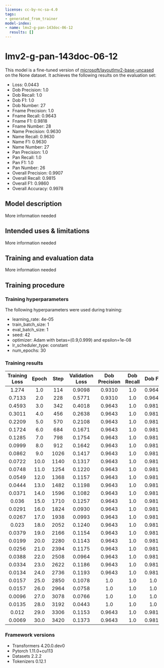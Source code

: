 ```yaml
---
license: cc-by-nc-sa-4.0
tags:
- generated_from_trainer
model-index:
- name: lmv2-g-pan-143doc-06-12
  results: []
---
```


<!-- This model card has been generated automatically according to the information the Trainer had access to. You
should probably proofread and complete it, then remove this comment. -->

# lmv2-g-pan-143doc-06-12

This model is a fine-tuned version of [microsoft/layoutlmv2-base-uncased](https://huggingface.co/microsoft/layoutlmv2-base-uncased) on the None dataset.
It achieves the following results on the evaluation set:
- Loss: 0.0443
- Dob Precision: 1.0
- Dob Recall: 1.0
- Dob F1: 1.0
- Dob Number: 27
- Fname Precision: 1.0
- Fname Recall: 0.9643
- Fname F1: 0.9818
- Fname Number: 28
- Name Precision: 0.9630
- Name Recall: 0.9630
- Name F1: 0.9630
- Name Number: 27
- Pan Precision: 1.0
- Pan Recall: 1.0
- Pan F1: 1.0
- Pan Number: 26
- Overall Precision: 0.9907
- Overall Recall: 0.9815
- Overall F1: 0.9860
- Overall Accuracy: 0.9978

## Model description

More information needed

## Intended uses & limitations

More information needed

## Training and evaluation data

More information needed

## Training procedure

### Training hyperparameters

The following hyperparameters were used during training:
- learning_rate: 4e-05
- train_batch_size: 1
- eval_batch_size: 1
- seed: 42
- optimizer: Adam with betas=(0.9,0.999) and epsilon=1e-08
- lr_scheduler_type: constant
- num_epochs: 30

### Training results

| Training Loss | Epoch | Step | Validation Loss | Dob Precision | Dob Recall | Dob F1 | Dob Number | Fname Precision | Fname Recall | Fname F1 | Fname Number | Name Precision | Name Recall | Name F1 | Name Number | Pan Precision | Pan Recall | Pan F1 | Pan Number | Overall Precision | Overall Recall | Overall F1 | Overall Accuracy |
|:-------------:|:-----:|:----:|:---------------:|:-------------:|:----------:|:------:|:----------:|:---------------:|:------------:|:--------:|:------------:|:--------------:|:-----------:|:-------:|:-----------:|:-------------:|:----------:|:------:|:----------:|:-----------------:|:--------------:|:----------:|:----------------:|
| 1.274         | 1.0   | 114  | 0.9098          | 0.9310        | 1.0        | 0.9643 | 27         | 0.1481          | 0.1429       | 0.1455   | 28           | 0.1639         | 0.3704      | 0.2273  | 27          | 0.8125        | 1.0        | 0.8966 | 26         | 0.4497            | 0.6204         | 0.5214     | 0.9143           |
| 0.7133        | 2.0   | 228  | 0.5771          | 0.9310        | 1.0        | 0.9643 | 27         | 0.2093          | 0.3214       | 0.2535   | 28           | 0.6562         | 0.7778      | 0.7119  | 27          | 0.9630        | 1.0        | 0.9811 | 26         | 0.6336            | 0.7685         | 0.6946     | 0.9443           |
| 0.4593        | 3.0   | 342  | 0.4018          | 0.9643        | 1.0        | 0.9818 | 27         | 0.8276          | 0.8571       | 0.8421   | 28           | 0.9259         | 0.9259      | 0.9259  | 27          | 1.0           | 1.0        | 1.0    | 26         | 0.9273            | 0.9444         | 0.9358     | 0.9655           |
| 0.3011        | 4.0   | 456  | 0.2638          | 0.9643        | 1.0        | 0.9818 | 27         | 1.0             | 0.9286       | 0.9630   | 28           | 0.9259         | 0.9259      | 0.9259  | 27          | 0.9630        | 1.0        | 0.9811 | 26         | 0.9630            | 0.9630         | 0.9630     | 0.9811           |
| 0.2209        | 5.0   | 570  | 0.2108          | 0.9643        | 1.0        | 0.9818 | 27         | 0.8621          | 0.8929       | 0.8772   | 28           | 0.9286         | 0.9630      | 0.9455  | 27          | 0.9286        | 1.0        | 0.9630 | 26         | 0.9204            | 0.9630         | 0.9412     | 0.9811           |
| 0.1724        | 6.0   | 684  | 0.1671          | 0.9643        | 1.0        | 0.9818 | 27         | 0.9286          | 0.9286       | 0.9286   | 28           | 0.8667         | 0.9630      | 0.9123  | 27          | 0.8966        | 1.0        | 0.9455 | 26         | 0.9130            | 0.9722         | 0.9417     | 0.9844           |
| 0.1285        | 7.0   | 798  | 0.1754          | 0.9643        | 1.0        | 0.9818 | 27         | 0.8929          | 0.8929       | 0.8929   | 28           | 0.9630         | 0.9630      | 0.9630  | 27          | 0.9630        | 1.0        | 0.9811 | 26         | 0.9455            | 0.9630         | 0.9541     | 0.9788           |
| 0.0999        | 8.0   | 912  | 0.1642          | 0.9643        | 1.0        | 0.9818 | 27         | 0.9615          | 0.8929       | 0.9259   | 28           | 0.9630         | 0.9630      | 0.9630  | 27          | 0.9630        | 1.0        | 0.9811 | 26         | 0.9630            | 0.9630         | 0.9630     | 0.9811           |
| 0.0862        | 9.0   | 1026 | 0.1417          | 0.9643        | 1.0        | 0.9818 | 27         | 0.8966          | 0.9286       | 0.9123   | 28           | 0.8966         | 0.9630      | 0.9286  | 27          | 0.9630        | 1.0        | 0.9811 | 26         | 0.9292            | 0.9722         | 0.9502     | 0.9788           |
| 0.0722        | 10.0  | 1140 | 0.1317          | 0.9643        | 1.0        | 0.9818 | 27         | 0.9630          | 0.9286       | 0.9455   | 28           | 0.9286         | 0.9630      | 0.9455  | 27          | 0.9630        | 1.0        | 0.9811 | 26         | 0.9545            | 0.9722         | 0.9633     | 0.9822           |
| 0.0748        | 11.0  | 1254 | 0.1220          | 0.9643        | 1.0        | 0.9818 | 27         | 1.0             | 0.8929       | 0.9434   | 28           | 1.0            | 0.9630      | 0.9811  | 27          | 0.9286        | 1.0        | 0.9630 | 26         | 0.9720            | 0.9630         | 0.9674     | 0.9833           |
| 0.0549        | 12.0  | 1368 | 0.1157          | 0.9643        | 1.0        | 0.9818 | 27         | 0.8966          | 0.9286       | 0.9123   | 28           | 0.8667         | 0.9630      | 0.9123  | 27          | 0.8966        | 1.0        | 0.9455 | 26         | 0.9052            | 0.9722         | 0.9375     | 0.9811           |
| 0.0444        | 13.0  | 1482 | 0.1198          | 0.9643        | 1.0        | 0.9818 | 27         | 1.0             | 0.8929       | 0.9434   | 28           | 0.9630         | 0.9630      | 0.9630  | 27          | 0.9630        | 1.0        | 0.9811 | 26         | 0.9720            | 0.9630         | 0.9674     | 0.9811           |
| 0.0371        | 14.0  | 1596 | 0.1082          | 0.9643        | 1.0        | 0.9818 | 27         | 0.8966          | 0.9286       | 0.9123   | 28           | 0.8966         | 0.9630      | 0.9286  | 27          | 0.7879        | 1.0        | 0.8814 | 26         | 0.8824            | 0.9722         | 0.9251     | 0.9833           |
| 0.036         | 15.0  | 1710 | 0.1257          | 0.9643        | 1.0        | 0.9818 | 27         | 0.9630          | 0.9286       | 0.9455   | 28           | 0.9630         | 0.9630      | 0.9630  | 27          | 0.8966        | 1.0        | 0.9455 | 26         | 0.9459            | 0.9722         | 0.9589     | 0.9800           |
| 0.0291        | 16.0  | 1824 | 0.0930          | 0.9643        | 1.0        | 0.9818 | 27         | 0.9643          | 0.9643       | 0.9643   | 28           | 0.9643         | 1.0         | 0.9818  | 27          | 0.8667        | 1.0        | 0.9286 | 26         | 0.9386            | 0.9907         | 0.9640     | 0.9900           |
| 0.0267        | 17.0  | 1938 | 0.0993          | 0.9643        | 1.0        | 0.9818 | 27         | 0.9286          | 0.9286       | 0.9286   | 28           | 0.9286         | 0.9630      | 0.9455  | 27          | 0.9286        | 1.0        | 0.9630 | 26         | 0.9375            | 0.9722         | 0.9545     | 0.9844           |
| 0.023         | 18.0  | 2052 | 0.1240          | 0.9643        | 1.0        | 0.9818 | 27         | 0.7941          | 0.9643       | 0.8710   | 28           | 0.9643         | 1.0         | 0.9818  | 27          | 0.8387        | 1.0        | 0.9123 | 26         | 0.8843            | 0.9907         | 0.9345     | 0.9800           |
| 0.0379        | 19.0  | 2166 | 0.1154          | 0.9643        | 1.0        | 0.9818 | 27         | 1.0             | 0.9286       | 0.9630   | 28           | 0.9286         | 0.9630      | 0.9455  | 27          | 0.9286        | 1.0        | 0.9630 | 26         | 0.9545            | 0.9722         | 0.9633     | 0.9833           |
| 0.0199        | 20.0  | 2280 | 0.1143          | 0.9643        | 1.0        | 0.9818 | 27         | 1.0             | 0.9286       | 0.9630   | 28           | 0.8966         | 0.9630      | 0.9286  | 27          | 0.8667        | 1.0        | 0.9286 | 26         | 0.9292            | 0.9722         | 0.9502     | 0.9844           |
| 0.0256        | 21.0  | 2394 | 0.1175          | 0.9643        | 1.0        | 0.9818 | 27         | 0.8667          | 0.9286       | 0.8966   | 28           | 0.9286         | 0.9630      | 0.9455  | 27          | 0.9286        | 1.0        | 0.9630 | 26         | 0.9211            | 0.9722         | 0.9459     | 0.9811           |
| 0.0388        | 22.0  | 2508 | 0.0964          | 0.9643        | 1.0        | 0.9818 | 27         | 0.8966          | 0.9286       | 0.9123   | 28           | 0.9310         | 1.0         | 0.9643  | 27          | 0.8966        | 1.0        | 0.9455 | 26         | 0.9217            | 0.9815         | 0.9507     | 0.9855           |
| 0.0334        | 23.0  | 2622 | 0.1186          | 0.9643        | 1.0        | 0.9818 | 27         | 1.0             | 0.9286       | 0.9630   | 28           | 1.0            | 0.9630      | 0.9811  | 27          | 0.8966        | 1.0        | 0.9455 | 26         | 0.9633            | 0.9722         | 0.9677     | 0.9833           |
| 0.0134        | 24.0  | 2736 | 0.1193          | 0.9643        | 1.0        | 0.9818 | 27         | 0.9630          | 0.9286       | 0.9455   | 28           | 1.0            | 0.9630      | 0.9811  | 27          | 0.9286        | 1.0        | 0.9630 | 26         | 0.9633            | 0.9722         | 0.9677     | 0.9822           |
| 0.0157        | 25.0  | 2850 | 0.1078          | 1.0           | 1.0        | 1.0    | 27         | 0.9259          | 0.8929       | 0.9091   | 28           | 0.9286         | 0.9630      | 0.9455  | 27          | 0.8966        | 1.0        | 0.9455 | 26         | 0.9369            | 0.9630         | 0.9498     | 0.9833           |
| 0.0157        | 26.0  | 2964 | 0.0758          | 1.0           | 1.0        | 1.0    | 27         | 0.8929          | 0.8929       | 0.8929   | 28           | 1.0            | 1.0         | 1.0     | 27          | 0.8966        | 1.0        | 0.9455 | 26         | 0.9459            | 0.9722         | 0.9589     | 0.9911           |
| 0.0096        | 27.0  | 3078 | 0.0766          | 1.0           | 1.0        | 1.0    | 27         | 0.8929          | 0.8929       | 0.8929   | 28           | 1.0            | 1.0         | 1.0     | 27          | 0.8966        | 1.0        | 0.9455 | 26         | 0.9459            | 0.9722         | 0.9589     | 0.9889           |
| 0.0135        | 28.0  | 3192 | 0.0443          | 1.0           | 1.0        | 1.0    | 27         | 1.0             | 0.9643       | 0.9818   | 28           | 0.9630         | 0.9630      | 0.9630  | 27          | 1.0           | 1.0        | 1.0    | 26         | 0.9907            | 0.9815         | 0.9860     | 0.9978           |
| 0.012         | 29.0  | 3306 | 0.1153          | 0.9643        | 1.0        | 0.9818 | 27         | 0.8966          | 0.9286       | 0.9123   | 28           | 0.8667         | 0.9630      | 0.9123  | 27          | 0.8966        | 1.0        | 0.9455 | 26         | 0.9052            | 0.9722         | 0.9375     | 0.9822           |
| 0.0069        | 30.0  | 3420 | 0.1373          | 0.9643        | 1.0        | 0.9818 | 27         | 0.8966          | 0.9286       | 0.9123   | 28           | 0.9286         | 0.9630      | 0.9455  | 27          | 0.8966        | 1.0        | 0.9455 | 26         | 0.9211            | 0.9722         | 0.9459     | 0.9777           |


### Framework versions

- Transformers 4.20.0.dev0
- Pytorch 1.11.0+cu113
- Datasets 2.2.2
- Tokenizers 0.12.1
